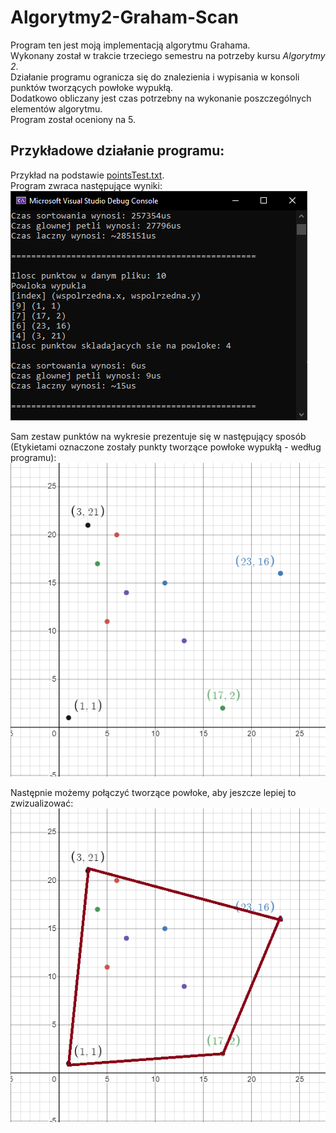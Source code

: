 # Algorytmy2-Graham-Scan
Program ten jest moją implementacją algorytmu Grahama.  
Wykonany został w trakcie trzeciego semestru na potrzeby kursu *Algorytmy 2*.  
Działanie programu ogranicza się do znalezienia i wypisania w konsoli punktów tworzących powłoke wypukłą.  
Dodatkowo obliczany jest czas potrzebny na wykonanie poszczególnych elementów algorytmu.  
Program został oceniony na 5.
## Przykładowe działanie programu:  
Przykład na podstawie [pointsTest.txt](example-point-sets/pointsTest.txt).  
Program zwraca następujące wyniki:  
![TestSet](imgs/Set-Test.png)  

Sam zestaw punktów na wykresie prezentuje się w następujący sposób (Etykietami oznaczone zostały punkty tworzące powłoke wypukłą - według programu):  
![PlottedTestSet](imgs/Plotted-TestSet.png)  

Następnie możemy połączyć tworzące powłoke, aby jeszcze lepiej to zwizualizować:  
![PlottedTestSetWithLines](imgs/Plotted-TestSet-WithLines.png)
